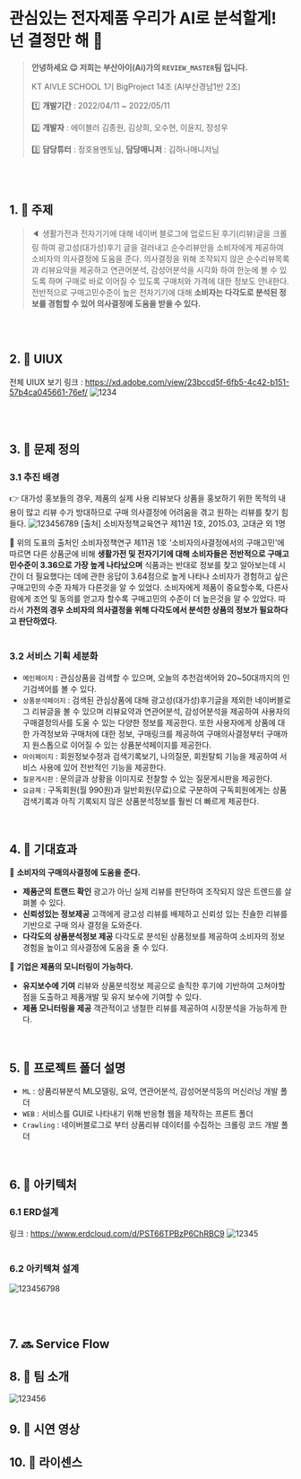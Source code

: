 # 관심있는 전자제품 우리가 AI로 분석할게! 넌 결정만 해 :speak_no_evil:
> __안녕하세요 :wink: 저희는 부산아이(Ai)가의 `REVIEW_MASTER`팀 입니다.__
> 
> KT AIVLE SCHOOL 1기 BigProject 14조 (AI부산경남1반 2조)
> 
> :one: __개발기간__ : 2022/04/11 ~ 2022/05/11
>
> :two: __개발자__ : 에이블러 김종원, 김상희, 오수현, 이윤지, 장성우
>
> :three: __담당튜터__ : 정호용멘토님, __담당매니저__ : 김하나매니저님


<br/><br/>

## 1. :microphone: 주제
> :speaker: 생활가전과 전자기기에 대해 네이버 블로그에 업로드된 후기(리뷰)글을 크롤링 하여 광고성(대가성)후기 글을 걸러내고 순수리뷰만을 소비자에게 제공하여 소비자의 의사결정에 도움을 준다.
> 의사결정을 위해 조작되지 않은 순수리뷰목록과 리뷰요약을 제공하고 연관어분석, 감성어분석을 시각화 하여 한눈에 볼 수 있도록 하며 구매로 바로 이어질 수 있도록 구매처와 가격에 대한 정보도 안내한다.
> 전반적으로 구매고민수준이 높은 전자기기에 대해 __소비자는 다각도로 분석된 정보를 경험할 수 있어 의사결정에 도움을 받을 수 있다.__
<br/>
<br/>

## 2. :art: UIUX
전체 UIUX 보기 링크 : https://xd.adobe.com/view/23bccd5f-6fb5-4c42-b151-57b4ca045661-76ef/
![1234](https://user-images.githubusercontent.com/98193218/165659368-8eab21d0-2c4a-4913-bebc-e97f3b6d70e7.png)

<br/>
<br/>

## 3. :pencil: 문제 정의
### 3.1 추진 배경
:point_right: 대가성 홍보들의 경우, 제품의 실제 사용 리뷰보다 상품을 홍보하기 위한 목적의 내용이 많고 리뷰 수가 방대하므로 구매 의사결정에 어려움을 겪고 원하는 리뷰를 찾기 힘들다.
![123456789](https://user-images.githubusercontent.com/98193218/165668007-03ca4287-609e-40ac-b3d6-2ac694f3febc.png)
[출처] 소비자정책교육연구 제11권 1호, 2015.03, 고대균 외 1명
 
 :mag_right: 위의 도표의 출처인 소비자정책연구 제11권 1호 '소비자의사결정에서의 구매고민'에 따르면 다른 상품군에 비해 __생활가전 및 전자기기에 대해 소비자들은 전반적으로 구매고민수준이 3.36으로 가장 높게 나타났으며__ 식품과는 반대로 정보를 찾고 알아보는데 시간이 더 필요했다는 데에 관한 응답이 3.64점으로 높게 나타나 소비자가 경험하고 싶은 구매고민의 수준 자체가 다른것을 알 수 있었다. 소비자에게 제품이 중요할수록, 다른사람에게 조언 및 동의를 얻고자 할수록 구매고민의 수준이 더 높은것을 알 수 있었다. 따라서 __가전의 경우 소비자의 의사결정을 위해 다각도에서 분석한 상품의 정보가 필요하다고 판단하였다.__
<br/>
<br/>

### 3.2  서비스 기획 세분화
- `메인페이지`     : 관심상품을 검색할 수 있으며, 오늘의 추천검색어와 20~50대까지의 인기검색어를 볼 수 있다. 
- `상품분석페이지` : 검색된 관심상품에 대해 광고성(대가성)후기글을 제외한 네이버블로그 리뷰글을 볼 수 있으며 리뷰요약과 연관어분석, 감성어분석을 제공하여 사용자의 구매결정의사를 도울 수 있는 다양한 정보를 제공한다. 또한 사용자에게 상품에 대한 가격정보와 구매처에 대한 정보, 구매링크를 제공하여 구매의사결정부터 구매까지 원스톱으로 이어질 수 있는 상품분석페이지를 제공한다.
- `마이페이지`     : 회원정보수정과 검색기록보기, 나의질문, 회원탈퇴 기능을 제공하여 서비스 사용에 있어 전반적인 기능을 제공한다. 
- `질문게시판`     : 문의글과 상황을 이미지로 전찰할 수 있는 질문게시판을 제공한다. 
- `요금제`         : 구독회원(월 990원)과 일반회원(무료)으로 구분하여 구독회원에게는 상품검색기록과 아직 기록되지 않은 상품분석정보를 훨씬 더 빠르게 제공한다.
<br/>

## 4. :newspaper: 기대효과
 :pushpin: __소비자의 구매의사결정에 도움을 준다.__
-	__제품군의 트랜드 확인__ 광고가 아닌 실제 리뷰를 판단하여 조작되지 않은 트렌드를 살펴볼 수 있다. 
-	__신뢰성있는 정보제공__ 고객에게 광고성 리뷰를 배제하고 신뢰성 있는 진솔한 리뷰를 기반으로 구매 의사 결정을 도와준다. 
- __다각도의 상품분석정보 제공__ 다각도로 분석된 상품정보를 제공하여 소비자의 정보경험을 높이고 의사결정에 도움을 줄 수 있다.

 :pushpin:	__기업은 제품의 모니터링이 가능하다.__
 - __유지보수에 기여__ 리뷰와 상품분석정보 제공으로 솔직한 후기에 기반하여 고쳐야할 점을 도출하고 제품개발 및 유지 보수에 기여할 수 있다.
 - __제품 모니터링을 제공__ 객관적이고 냉철한 리뷰를 제공하여 시장분석을 가능하게 한다.
<br/>

## 5. :open_file_folder: 프로젝트 폴더 설명
- `ML`       : 상품리뷰분석 ML모델링, 요약, 연관어분석, 감성어분석등의 머신러닝 개발 폴더
- `WEB`      : 서비스를 GUI로 나타내기 위해 반응형 웹을 제작하는 프론트 폴더
- `Crawling` : 네이버블로그로 부터 상품리뷰 데이터를 수집하는 크롤링 코드 개발 폴더
<br/>

## 6. :wrench: 아키텍처
### 6.1 ERD설계
링크 : <https://www.erdcloud.com/d/PST66TPBzP6ChRBC9>
![12345](https://user-images.githubusercontent.com/98193218/165660486-421a368e-07f4-4234-ab08-19313787590e.png)
<br/>
<br/>
### 6.2 아키텍쳐 설계
![123456798](https://user-images.githubusercontent.com/98193218/165856169-b35f5ea4-7520-467b-bc5f-538338551b09.png)

<br/>
<br/>

## 7. :soon: Service Flow
## 8. :couple: 팀 소개
![123456](https://user-images.githubusercontent.com/98193218/165661266-0a87fa96-0652-44cc-8774-44c0b2b23598.png)

## 9. :movie_camera: 시연 영상

## 10. :bell: 라이센스
